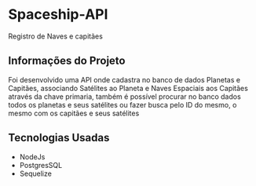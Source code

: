 # Spaceship-API

Registro de Naves e capitães

## Informações do Projeto

Foi desenvolvido uma API onde cadastra no banco de dados Planetas e Capitães, associando Satélites ao Planeta e Naves Espaciais aos Capitães através da chave primaria, também é possível procurar no banco dados todos os planetas e seus satélites ou fazer busca pelo ID do mesmo, o mesmo com os capitães e seus satélites

## Tecnologias Usadas

+ NodeJs
+ PostgresSQL
+ Sequelize
